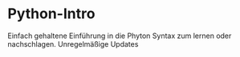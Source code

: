 # Python-Intro
Einfach gehaltene Einführung in die Phyton Syntax zum lernen oder nachschlagen.
Unregelmäßige Updates
